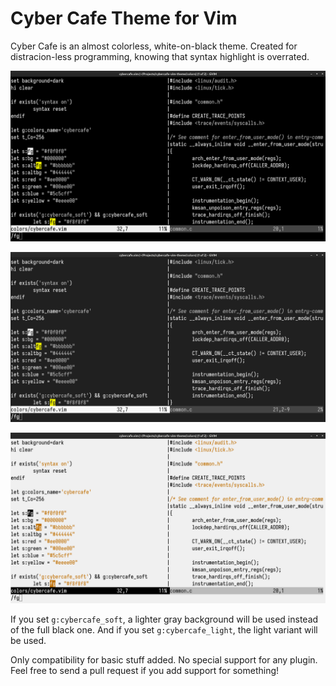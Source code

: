 # Cyber Cafe Theme for Vim

Cyber Cafe is an almost colorless, white-on-black theme. Created for
distracion-less programming, knowing that syntax highlight is overrated.

![Default variant](screenshot-default.png)

![Soft variant](screenshot-soft.png)

![Light variant](screenshot-light.png)

If you set `g:cybercafe_soft`, a lighter gray background will be used instead of
the full black one. And if you set `g:cybercafe_light`, the light variant will
be used.

Only compatibility for basic stuff added. No special support for any
plugin. Feel free to send a pull request if you add support for something!
